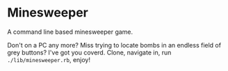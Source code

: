Minesweeper
===========
A command line based minesweeper game.


Don't on a PC any more?  Miss trying to locate bombs in an endless field of grey buttons?  I've got you coverd.  Clone,
navigate in, run <code>./lib/minesweeper.rb</code>, enjoy!
